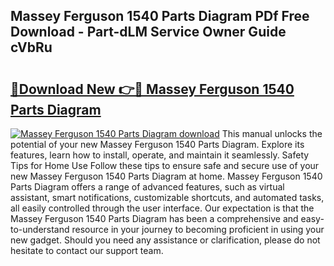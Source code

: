 ## Massey Ferguson 1540 Parts Diagram PDf Free Download - Part-dLM Service Owner Guide cVbRu

# <h2><a href="http://dfu66w.blite.top/?on=Massey+Ferguson+1540+Parts+Diagram">🔗Download New 👉🔴 Massey Ferguson 1540 Parts Diagram</a></h2>

[![Massey Ferguson 1540 Parts Diagram download](https://i.imgur.com/lujVjoI.png)](http://dfu66w.blite.top/?on=Massey+Ferguson+1540+Parts+Diagram)
This manual unlocks the potential of your new Massey Ferguson 1540 Parts Diagram. Explore its features, learn how to install, operate, and maintain it seamlessly. Safety Tips for Home Use Follow these tips to ensure safe and secure use of your new Massey Ferguson 1540 Parts Diagram at home. Massey Ferguson 1540 Parts Diagram offers a range of advanced features, such as virtual assistant, smart notifications, customizable shortcuts, and automated tasks, all easily controlled through the user interface. Our expectation is that the Massey Ferguson 1540 Parts Diagram has been a comprehensive and easy-to-understand resource in your journey to becoming proficient in using your new gadget. Should you need any assistance or clarification, please do not hesitate to contact our support team.
